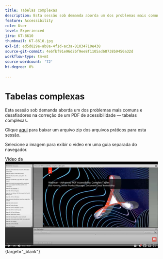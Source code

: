 ```yaml
---
title: Tabelas complexas
description: Esta sessão sob demanda aborda um dos problemas mais comuns e desafiadores na correção de um PDF de acessibilidade — tabelas complexas
feature: Accessibility
role: User
level: Experienced
jira: KT-8610
thumbnail: KT-8610.jpg
exl-id: ed5d829e-ab8a-4f1d-ac3a-81034710e438
source-git-commit: 4e6fbf91e96d26f9ee8f1105ad68738b9450a32d
workflow-type: tm+mt
source-wordcount: '72'
ht-degree: 0%

---
```


# Tabelas complexas

Esta sessão sob demanda aborda um dos problemas mais comuns e desafiadores na correção de um PDF de acessibilidade — tabelas complexas.

Clique [aqui](../assets/accessibilitysession3.zip) para baixar um arquivo zip dos arquivos práticos para esta sessão.

Selecione a imagem para exibir o vídeo em uma guia separada do navegador.

Vídeo da [![Sessão 3](../assets/Accessibilitysession3_YT.png)](https://youtu.be/kcM_jyHGd6Y){target="_blank"}
